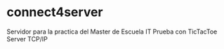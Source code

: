# connect4server
Servidor para la practica del Master de Escuela IT
Prueba con TicTacToe Server TCP/IP
